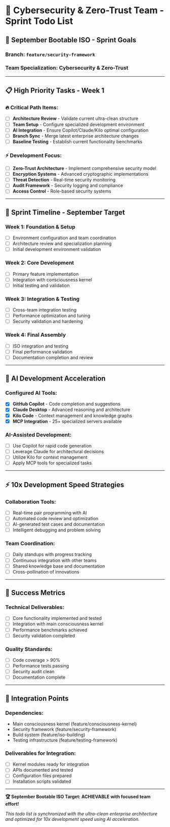 # 🎯 **Cybersecurity & Zero-Trust Team - Sprint Todo List**

## **🚀 September Bootable ISO - Sprint Goals**

### **Branch: `feature/security-framework`**
### **Team Specialization: Cybersecurity & Zero-Trust**

---

## **📋 High Priority Tasks - Week 1**

### **🔥 Critical Path Items:**
- [ ] **Architecture Review** - Validate current ultra-clean structure
- [ ] **Team Setup** - Configure specialized development environment
- [ ] **AI Integration** - Ensure Copilot/Claude/Kilo optimal configuration
- [ ] **Branch Sync** - Merge latest enterprise architecture changes
- [ ] **Baseline Testing** - Establish current functionality benchmarks

### **⚡ Development Focus:**
- [ ] **Zero-Trust Architecture** - Implement comprehensive security model
- [ ] **Encryption Systems** - Advanced cryptographic implementations
- [ ] **Threat Detection** - Real-time security monitoring
- [ ] **Audit Framework** - Security logging and compliance
- [ ] **Access Control** - Role-based security systems

---

## **📅 Sprint Timeline - September Target**

### **Week 1: Foundation & Setup**
- [ ] Environment configuration and team coordination
- [ ] Architecture review and specialization planning
- [ ] Initial development environment validation

### **Week 2: Core Development**
- [ ] Primary feature implementation
- [ ] Integration with consciousness kernel
- [ ] Initial testing and validation

### **Week 3: Integration & Testing**
- [ ] Cross-team integration testing
- [ ] Performance optimization and tuning
- [ ] Security validation and hardening

### **Week 4: Final Assembly**
- [ ] ISO integration and testing
- [ ] Final performance validation
- [ ] Documentation completion and review

---

## **🤖 AI Development Acceleration**

### **Configured AI Tools:**
- [x] **GitHub Copilot** - Code completion and suggestions
- [x] **Claude Desktop** - Advanced reasoning and architecture
- [x] **Kilo Code** - Context management and knowledge graphs
- [x] **MCP Integration** - 25+ specialized servers available

### **AI-Assisted Development:**
- [ ] Use Copilot for rapid code generation
- [ ] Leverage Claude for architectural decisions
- [ ] Utilize Kilo for context management
- [ ] Apply MCP tools for specialized tasks

---

## **⚡ 10x Development Speed Strategies**

### **Collaboration Tools:**
- [ ] Real-time pair programming with AI
- [ ] Automated code review and optimization
- [ ] AI-generated test cases and documentation
- [ ] Intelligent debugging and problem solving

### **Team Coordination:**
- [ ] Daily standups with progress tracking
- [ ] Continuous integration with other teams
- [ ] Shared knowledge base and documentation
- [ ] Cross-pollination of innovations

---

## **🎯 Success Metrics**

### **Technical Deliverables:**
- [ ] Core functionality implemented and tested
- [ ] Integration with main consciousness kernel
- [ ] Performance benchmarks achieved
- [ ] Security validation completed

### **Quality Standards:**
- [ ] Code coverage > 90%
- [ ] Performance tests passing
- [ ] Security audit clean
- [ ] Documentation complete

---

## **🔗 Integration Points**

### **Dependencies:**
- Main consciousness kernel (feature/consciousness-kernel)
- Security framework (feature/security-framework)
- Build system (feature/iso-building)
- Testing infrastructure (feature/testing-framework)

### **Deliverables for Integration:**
- [ ] Kernel modules ready for integration
- [ ] APIs documented and tested
- [ ] Configuration files prepared
- [ ] Installation scripts validated

---

**🏆 September Bootable ISO Target: ACHIEVABLE with focused team effort!**

*This todo list is synchronized with the ultra-clean enterprise architecture and optimized for 10x development speed using AI acceleration.*
